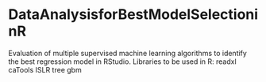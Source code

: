 # DataAnalysisforBestModelSelectioninR
Evaluation of multiple supervised machine learning algorithms to identify the best regression model in RStudio.
Libraries to be used in R:
readxl
caTools
ISLR
tree
gbm

